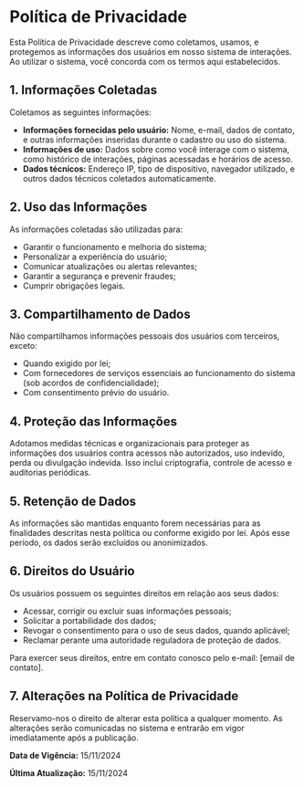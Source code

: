 # **Política de Privacidade**

Esta Política de Privacidade descreve como coletamos, usamos, e protegemos as informações dos usuários em nosso sistema de interações. Ao utilizar o sistema, você concorda com os termos aqui estabelecidos.

## **1. Informações Coletadas**
Coletamos as seguintes informações:
- **Informações fornecidas pelo usuário:** Nome, e-mail, dados de contato, e outras informações inseridas durante o cadastro ou uso do sistema.
- **Informações de uso:** Dados sobre como você interage com o sistema, como histórico de interações, páginas acessadas e horários de acesso.
- **Dados técnicos:** Endereço IP, tipo de dispositivo, navegador utilizado, e outros dados técnicos coletados automaticamente.

## **2. Uso das Informações**
As informações coletadas são utilizadas para:
- Garantir o funcionamento e melhoria do sistema;
- Personalizar a experiência do usuário;
- Comunicar atualizações ou alertas relevantes;
- Garantir a segurança e prevenir fraudes;
- Cumprir obrigações legais.

## **3. Compartilhamento de Dados**
Não compartilhamos informações pessoais dos usuários com terceiros, exceto:
- Quando exigido por lei;
- Com fornecedores de serviços essenciais ao funcionamento do sistema (sob acordos de confidencialidade);
- Com consentimento prévio do usuário.

## **4. Proteção das Informações**
Adotamos medidas técnicas e organizacionais para proteger as informações dos usuários contra acessos não autorizados, uso indevido, perda ou divulgação indevida. Isso inclui criptografia, controle de acesso e auditorias periódicas.

## **5. Retenção de Dados**
As informações são mantidas enquanto forem necessárias para as finalidades descritas nesta política ou conforme exigido por lei. Após esse período, os dados serão excluídos ou anonimizados.

## **6. Direitos do Usuário**
Os usuários possuem os seguintes direitos em relação aos seus dados:
- Acessar, corrigir ou excluir suas informações pessoais;
- Solicitar a portabilidade dos dados;
- Revogar o consentimento para o uso de seus dados, quando aplicável;
- Reclamar perante uma autoridade reguladora de proteção de dados.

Para exercer seus direitos, entre em contato conosco pelo e-mail: [email de contato].

## **7. Alterações na Política de Privacidade**
Reservamo-nos o direito de alterar esta política a qualquer momento. As alterações serão comunicadas no sistema e entrarão em vigor imediatamente após a publicação.


**Data de Vigência:** 15/11/2024  

**Última Atualização:** 15/11/2024 

